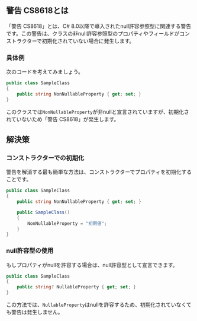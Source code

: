 ## 警告 CS8618とは
「警告 CS8618」とは、C# 8.0以降で導入されたnull許容参照型に関連する警告です。この警告は、クラスの非null許容参照型のプロパティやフィールドがコンストラクターで初期化されていない場合に発生します。

### 具体例
次のコードを考えてみましょう。

```csharp
public class SampleClass
{
    public string NonNullableProperty { get; set; }
}
```

このクラスでは`NonNullableProperty`が非nullと宣言されていますが、初期化されていないため「警告 CS8618」が発生します。

## 解決策

### コンストラクターでの初期化
警告を解消する最も簡単な方法は、コンストラクターでプロパティを初期化することです。

```csharp
public class SampleClass
{
    public string NonNullableProperty { get; set; }

    public SampleClass()
    {
        NonNullableProperty = "初期値";
    }
}
```

### null許容型の使用
もしプロパティがnullを許容する場合は、null許容型として宣言できます。

```csharp
public class SampleClass
{
    public string? NullableProperty { get; set; }
}
```

この方法では、`NullableProperty`はnullを許容するため、初期化されていなくても警告は発生しません。